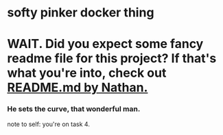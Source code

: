 # softy pinker docker thing

# WAIT. Did you expect some fancy readme file for this project? If that's what you're into, check out [README.md by Nathan.](https://github.com/3lackrukh/atlas-softy-pinko-docker/blob/main/README.md)

### He sets the curve, that wonderful man.


note to self: you're on task 4.
